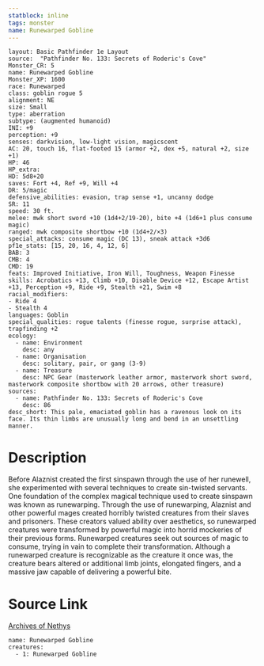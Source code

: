 ```yaml
---
statblock: inline
tags: monster
name: Runewarped Gobline
---
```

```statblock
layout: Basic Pathfinder 1e Layout
source:  "Pathfinder No. 133: Secrets of Roderic's Cove"
Monster_CR: 5
name: Runewarped Gobline
Monster_XP: 1600
race: Runewarped
class: goblin rogue 5
alignment: NE
size: Small
type: aberration
subtype: (augmented humanoid)
INI: +9
perception: +9
senses: darkvision, low-light vision, magicscent
AC: 20, touch 16, flat-footed 15 (armor +2, dex +5, natural +2, size +1)
HP: 46
HP_extra: 
HD: 5d8+20
saves: Fort +4, Ref +9, Will +4
DR: 5/magic
defensive_abilities: evasion, trap sense +1, uncanny dodge
SR: 11
speed: 30 ft.
melee: mwk short sword +10 (1d4+2/19-20), bite +4 (1d6+1 plus consume magic)
ranged: mwk composite shortbow +10 (1d4+2/×3)
special_attacks: consume magic (DC 13), sneak attack +3d6
pf1e_stats: [15, 20, 16, 4, 12, 6]
BAB: 3
CMB: 4
CMD: 19
feats: Improved Initiative, Iron Will, Toughness, Weapon Finesse
skills: Acrobatics +13, Climb +10, Disable Device +12, Escape Artist +13, Perception +9, Ride +9, Stealth +21, Swim +8
racial_modifiers:
- Ride 4
- Stealth 4
languages: Goblin
special_qualities: rogue talents (finesse rogue, surprise attack), trapfinding +2
ecology:
  - name: Environment
    desc: any
  - name: Organisation
    desc: solitary, pair, or gang (3-9)
  - name: Treasure
    desc: NPC Gear (masterwork leather armor, masterwork short sword, masterwork composite shortbow with 20 arrows, other treasure)
sources:
  - name: Pathfinder No. 133: Secrets of Roderic's Cove
    desc: 86
desc_short: This pale, emaciated goblin has a ravenous look on its face. Its thin limbs are unusually long and bend in an unsettling manner.
```
# Description
Before Alaznist created the first sinspawn through the use of her runewell, she experimented with several techniques to create sin-twisted servants. One foundation of the complex magical technique used to create sinspawn was known as runewarping. Through the use of runewarping, Alaznist and other powerful mages created horribly twisted creatures from their slaves and prisoners. These creators valued ability over aesthetics, so runewarped creatures were transformed by powerful magic into horrid mockeries of their previous forms. Runewarped creatures seek out sources of magic to consume, trying in vain to complete their transformation. Although a runewarped creature is recognizable as the creature it once was, the creature bears altered or additional limb joints, elongated fingers, and a massive jaw capable of delivering a powerful bite.
# Source Link
[Archives of Nethys](https://aonprd.com/MonsterDisplay.aspx?ItemName=Runewarped%20Gobline)
```encounter-table
name: Runewarped Gobline
creatures:
  - 1: Runewarped Gobline
```
